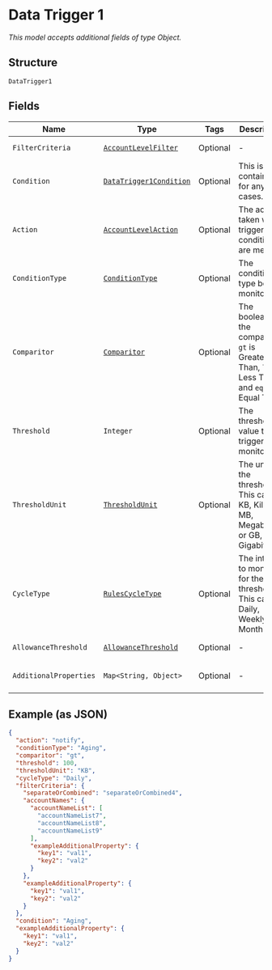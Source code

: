 
# Data Trigger 1

*This model accepts additional fields of type Object.*

## Structure

`DataTrigger1`

## Fields

| Name | Type | Tags | Description | Getter | Setter |
|  --- | --- | --- | --- | --- | --- |
| `FilterCriteria` | [`AccountLevelFilter`](../../doc/models/account-level-filter.md) | Optional | - | AccountLevelFilter getFilterCriteria() | setFilterCriteria(AccountLevelFilter filterCriteria) |
| `Condition` | [`DataTrigger1Condition`](../../doc/models/containers/data-trigger-1-condition.md) | Optional | This is a container for any-of cases. | DataTrigger1Condition getCondition() | setCondition(DataTrigger1Condition condition) |
| `Action` | [`AccountLevelAction`](../../doc/models/account-level-action.md) | Optional | The action taken when trigger conditions are met | AccountLevelAction getAction() | setAction(AccountLevelAction action) |
| `ConditionType` | [`ConditionType`](../../doc/models/condition-type.md) | Optional | The condition type being monitored | ConditionType getConditionType() | setConditionType(ConditionType conditionType) |
| `Comparitor` | [`Comparitor`](../../doc/models/comparitor.md) | Optional | The boolean of the comparison. `gt` is Greater Than, `lt` is Less Than and `eq` is Equal To | Comparitor getComparitor() | setComparitor(Comparitor comparitor) |
| `Threshold` | `Integer` | Optional | The threshold value the trigger monitors for | Integer getThreshold() | setThreshold(Integer threshold) |
| `ThresholdUnit` | [`ThresholdUnit`](../../doc/models/threshold-unit.md) | Optional | The units of the threshold. This can be KB, Kilobits, MB, Megabits, or GB, Gigabits | ThresholdUnit getThresholdUnit() | setThresholdUnit(ThresholdUnit thresholdUnit) |
| `CycleType` | [`RulesCycleType`](../../doc/models/rules-cycle-type.md) | Optional | The interval to monitor for the threshold. This can be Daily, Weekly or Monthly | RulesCycleType getCycleType() | setCycleType(RulesCycleType cycleType) |
| `AllowanceThreshold` | [`AllowanceThreshold`](../../doc/models/allowance-threshold.md) | Optional | - | AllowanceThreshold getAllowanceThreshold() | setAllowanceThreshold(AllowanceThreshold allowanceThreshold) |
| `AdditionalProperties` | `Map<String, Object>` | Optional | - | Object getAdditionalProperty(String key) | additionalProperty(String key, Object value) |

## Example (as JSON)

```json
{
  "action": "notify",
  "conditionType": "Aging",
  "comparitor": "gt",
  "threshold": 100,
  "thresholdUnit": "KB",
  "cycleType": "Daily",
  "filterCriteria": {
    "separateOrCombined": "separateOrCombined4",
    "accountNames": {
      "accountNameList": [
        "accountNameList7",
        "accountNameList8",
        "accountNameList9"
      ],
      "exampleAdditionalProperty": {
        "key1": "val1",
        "key2": "val2"
      }
    },
    "exampleAdditionalProperty": {
      "key1": "val1",
      "key2": "val2"
    }
  },
  "condition": "Aging",
  "exampleAdditionalProperty": {
    "key1": "val1",
    "key2": "val2"
  }
}
```

